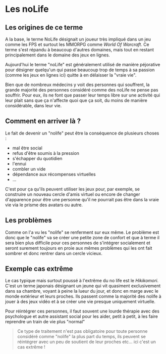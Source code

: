 # Les noLife

## Les origines de ce terme
A la base, le terme NoLife désignait un joueur très impliqué dans un jeu comme les FPS et surtout les MMORPG comme *World Of Warcraft*.
Ce terme s'est répandu à beaucoup d'autres domaines, mais tout en restant principalement dans le domaine des jeux en lignes.

Aujourd'hui le terme "noLife" est généralement utilisé de manière péjorative pour désigner quelqu'un qui passe beaucoup trop de temps à sa passion (comme les jeux en lignes ici) quitte à en délaisser la "vraie vie".

Bien que de nombreux médecins y voit des personnes qui souffrent, la grande majorité des personnes considéré comme des noLife ne pense pas souffrir. Pour eux, ils ne font que passer leur temps libre sur une activité qui leur plait sans que ça n'affecte quoi que ça soit, du moins de manière considérable, dans leur vie.

## Comment en arriver là ?
Le fait de devenir un "nolife" peut être la conséquence de plusieurs choses :
+ mal être social
+ refus d'être soumis à la pression
+ s'échapper du quotidien
+ l'ennui
+ combler un vide
+ dépendance aux récompenses virtuelles
+ ...

C'est pour ça qu'ils peuvent utiliser les jeux pour, par exemple, se construire un nouveau cercle d'amis virtuel ou encore de changer d'apparence pour être une personne qu'il ne pourrait pas être dans la vraie vie via le prisme des avatars ou autre.

## Les problèmes
Comme on l'a vu les "nolife" se renferment sur eux même. Le problème est donc que le "nolife" va se créer une petite zone de confort et que à terme il sera bien plus difficile pour ces personnes de s'intégrer socialement et seront surement toujours en proie aux mêmes problèmes qui les ont fait sombrer et donc rentrer dans un cercle vicieux.

## Exemple cas extrême
Le cas typique mais surtout poussé à l'extrême du no life est le *Hikikomori*. C'est un terme japonais désignant un jeune qui vit quasiment exclusivement dans sa chambre, voyant à peine la lueur du jour, et donc en marge avec le monde extérieur et leurs proches. Ils passent comme la majorité des nolife à jouer à des jeux vidéo et à se créer une vie presque uniquement virtuelle.

Pour réintégrer ces personnes, il faut souvent une lourde thérapie avec des psychologue et autre assistant social pour les aider, petit à petit, à les faire reprendre un train de vie plus "normal"

> Ce type de traitement n'est pas obligatoire pour toute personne considéré comme "nolife" la plus part du temps, ils peuvent se réintégrer avec un peu de soutient de leur proches etc... ici c'est un cas extrême !
